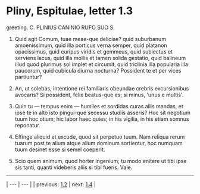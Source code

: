 # Pliny, Espitulae, letter 1.3

greeting. C. PLINIUS CANINIO RUFO SUO S.



1. Quid agit Comum, tuae meae-que deliciae? quid suburbanum amoenissimum, quid illa porticus verna semper, quid platanon opacissimus, quid euripus viridis et gemmeus, quid subiectus et serviens lacus, quid illa mollis et tamen solida gestatio, quid balineum illud quod plurimus sol implet et circumit, quid triclinia illa popularia illa paucorum, quid cubicula diurna nocturna? Possident te et per vices partiuntur?



2. An, ut solebas, intentione rei familiaris obeundae crebris excursionibus avocaris? Si possident, felix beatus-que es; si minus, 'unus e multis'.



3. Quin tu — tempus enim — humiles et sordidas curas aliis mandas, et ipse te in alto isto pingui-que secessu studiis asseris? Hoc sit negotium tuum hoc otium; hic labor haec quies; in his vigilia, in his etiam somnus reponatur.



4. Effinge aliquid et excude, quod sit perpetuo tuum. Nam reliqua rerum tuarum post te alium atque alium dominum sortientur, hoc numquam tuum desinet esse si semel coeperit.



5. Scio quem animum, quod horter ingenium; tu modo enitere ut tibi ipse sis tanti, quanti videberis aliis si tibi fueris. Vale.



---

| --- | --- |
| previous: [1.2](../1.2/) | next: [1.4](../1.4/) |